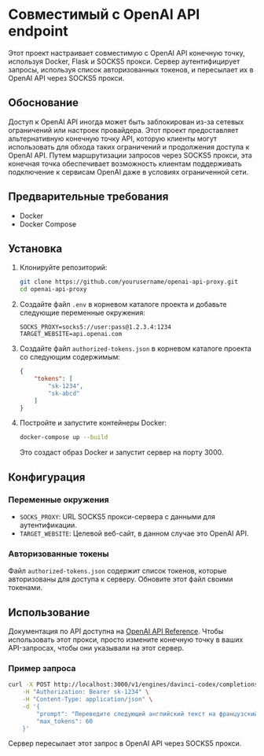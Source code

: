 # Совместимый с OpenAI API endpoint

Этот проект настраивает совместимую с OpenAI API конечную точку, используя Docker, Flask и SOCKS5 прокси. Сервер аутентифицирует запросы, используя список авторизованных токенов, и пересылает их в OpenAI API через SOCKS5 прокси.

## Обоснование

Доступ к OpenAI API иногда может быть заблокирован из-за сетевых ограничений или настроек провайдера. Этот проект предоставляет альтернативную конечную точку API, которую клиенты могут использовать для обхода таких ограничений и продолжения доступа к OpenAI API. Путем маршрутизации запросов через SOCKS5 прокси, эта конечная точка обеспечивает возможность клиентам поддерживать подключение к сервисам OpenAI даже в условиях ограниченной сети.

## Предварительные требования

- Docker
- Docker Compose

## Установка

1. Клонируйте репозиторий:

    ```bash
    git clone https://github.com/yourusername/openai-api-proxy.git
    cd openai-api-proxy
    ```

2. Создайте файл `.env` в корневом каталоге проекта и добавьте следующие переменные окружения:

    ```env
    SOCKS_PROXY=socks5://user:pass@1.2.3.4:1234
    TARGET_WEBSITE=api.openai.com
    ```

3. Создайте файл `authorized-tokens.json` в корневом каталоге проекта со следующим содержимым:

    ```json
    {
        "tokens": [
            "sk-1234",
            "sk-abcd"
        ]
    }
    ```

4. Постройте и запустите контейнеры Docker:

    ```bash
    docker-compose up --build
    ```

    Это создаст образ Docker и запустит сервер на порту 3000.

## Конфигурация

### Переменные окружения

- `SOCKS_PROXY`: URL SOCKS5 прокси-сервера с данными для аутентификации.
- `TARGET_WEBSITE`: Целевой веб-сайт, в данном случае это OpenAI API.

### Авторизованные токены

Файл `authorized-tokens.json` содержит список токенов, которые авторизованы для доступа к серверу. Обновите этот файл своими токенами.

## Использование

Документация по API доступна на [OpenAI API Reference](https://platform.openai.com/docs/api-reference/). Чтобы использовать этот прокси, просто измените конечную точку в ваших API-запросах, чтобы они указывали на этот сервер.

### Пример запроса

```bash
curl -X POST http://localhost:3000/v1/engines/davinci-codex/completions \
    -H "Authorization: Bearer sk-1234" \
    -H "Content-Type: application/json" \
    -d '{
        "prompt": "Переведите следующий английский текст на французский: \"Hello, world!\"",
        "max_tokens": 60
    }'
```

Сервер пересылает этот запрос в OpenAI API через SOCKS5 прокси.
